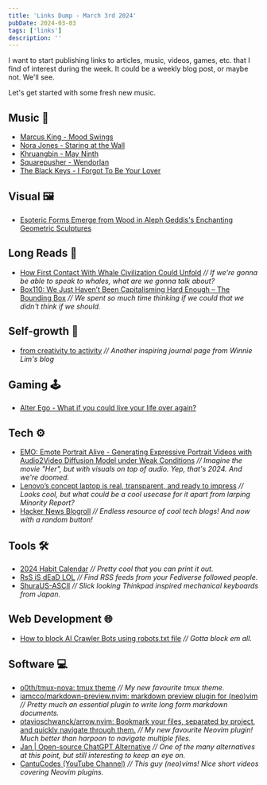 ```yaml
---
title: 'Links Dump - March 3rd 2024'
pubDate: 2024-03-03
tags: ['links']
description: ''
---
```


I want to start publishing links to articles, music, videos, games, etc. that I find of interest during the week. It could be a weekly blog post, or maybe not. We'll see.

Let's get started with some fresh new music.

## Music 🎵

- [Marcus King - Mood Swings](https://www.youtube.com/watch?v=BHiwQ10E-no)
- [Nora Jones - Staring at the Wall](https://www.youtube.com/watch?v=LTptGqn53VE)
- [Khruangbin - May Ninth](https://www.youtube.com/watch?v=sTcHbELHYCk)
- [Squarepusher - Wendorlan](https://youtu.be/cLOd03UGmH8)
- [The Black Keys - I Forgot To Be Your Lover](https://www.youtube.com/watch?v=EV6RnQOPTN4)

## Visual 🖼️

- [Esoteric Forms Emerge from Wood in Aleph Geddis's Enchanting Geometric Sculptures](https://www.thisiscolossal.com/2024/02/aleph-geddis-wood-sculptures/)

## Long Reads 📰

- [How First Contact With Whale Civilization Could Unfold](https://www.theatlantic.com/science/archive/2024/02/talking-whales-project-ceti/677549/) _// If we're gonna be able to speak to whales, what are we gonna talk about?_
- [Box110: We Just Haven’t Been Capitalisming Hard Enough – The Bounding Box](https://blog.tobiasrevell.com/2024/02/21/box110-we-just-havent-been-capitalisming-hard-enough/) _// We spent so much time thinking if we could that we didn't think if we should._

## Self-growth 🌱

- [from creativity to activity](https://winnielim.org/journal/from-creativity-to-activity/) _// Another inspiring journal page from Winnie Lim's blog_

## Gaming 🕹️

- [Alter Ego - What if you could live your life over again?](https://www.playalterego.com/?mc_cid=5a1a0fbcb6&mc_eid=06ef3adc5d)

## Tech ⚙️

- [EMO: Emote Portrait Alive - Generating Expressive Portrait Videos with Audio2Video Diffusion Model under Weak Conditions](https://humanaigc.github.io/emote-portrait-alive/) _// Imagine the movie "Her", but with visuals on top of audio. Yep, that's 2024. And we're doomed._
- [Lenovo’s concept laptop is real, transparent, and ready to impress](https://www.theverge.com/24082244/lenovo-concept-transparent-laptop-mwc-2024-drawing-tablet)
  _// Looks cool, but what could be a cool usecase for it apart from larping Minority Report?_
- [Hacker News Blogroll](https://dm.hn/)
  _// Endless resource of cool tech blogs! And now with a random button!_

## Tools 🛠️

- [2024 Habit Calendar](https://habitcalendar.co/)
  _// Pretty cool that you can print it out._
- [RsS iS dEaD LOL](https://rss-is-dead.lol/)
  _// Find RSS feeds from your Fediverse followed people._
- [ShuraUS-ASCII](https://tex.com.tw/products/shura?variant=42840179802267)
  _// Slick looking Thinkpad inspired mechanical keyboards from Japan._

## Web Development 🌐

- [How to block AI Crawler Bots using robots.txt file](https://www.cyberciti.biz/web-developer/block-openai-bard-bing-ai-crawler-bots-using-robots-txt-file/)
  _// Gotta block em all._

## Software 💻

- [o0th/tmux-nova: tmux theme](https://github.com/o0th/tmux-nova)
  _// My new favourite tmux theme._
- [iamcco/markdown-preview.nvim: markdown preview plugin for (neo)vim](https://github.com/iamcco/markdown-preview.nvim) _// Pretty much an essential plugin to write long form markdown documents._
- [otavioschwanck/arrow.nvim: Bookmark your files, separated by project, and quickly navigate through them.](https://github.com/otavioschwanck/arrow.nvim)
  _// My new favourite Neovim plugin! Much better than harpoon to navigate multiple files._
- [Jan | Open-source ChatGPT Alternative](https://jan.ai/)
  _// One of the many alternatives at this point, but still interesting to keep an eye on._
- [CantuCodes (YouTube Channel)](https://www.youtube.com/@cantucodes) _// This guy (neo)vims! Nice short videos covering Neovim plugins._
